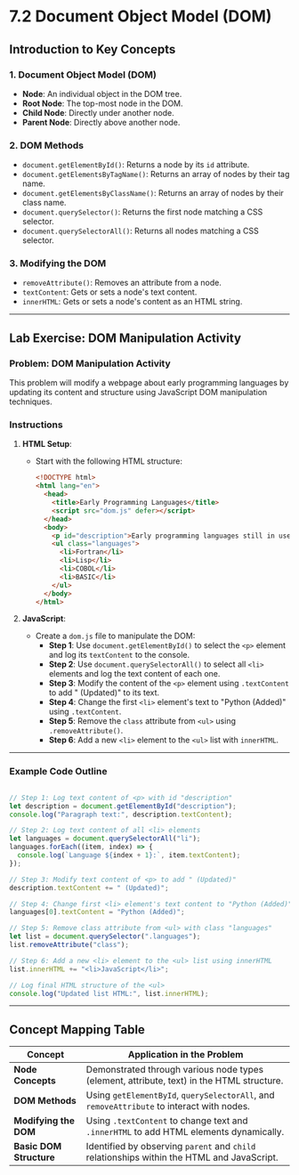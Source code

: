 # 7.2 Document Object Model (DOM)


## Introduction to Key Concepts

### 1. Document Object Model (DOM)
- **Node**: An individual object in the DOM tree.
- **Root Node**: The top-most node in the DOM.
- **Child Node**: Directly under another node.
- **Parent Node**: Directly above another node.

### 2. DOM Methods
- `document.getElementById()`: Returns a node by its `id` attribute.
- `document.getElementsByTagName()`: Returns an array of nodes by their tag name.
- `document.getElementsByClassName()`: Returns an array of nodes by their class name.
- `document.querySelector()`: Returns the first node matching a CSS selector.
- `document.querySelectorAll()`: Returns all nodes matching a CSS selector.

### 3. Modifying the DOM
- `removeAttribute()`: Removes an attribute from a node.
- `textContent`: Gets or sets a node's text content.
- `innerHTML`: Gets or sets a node's content as an HTML string.

---

## Lab Exercise: DOM Manipulation Activity

### Problem: DOM Manipulation Activity

This problem will modify a webpage about early programming languages by updating its content and structure using JavaScript DOM manipulation techniques.



### Instructions
1. **HTML Setup**:
   - Start with the following HTML structure:
     ```html
     <!DOCTYPE html>
     <html lang="en">
       <head>
         <title>Early Programming Languages</title>
         <script src="dom.js" defer></script>
       </head>
       <body>
         <p id="description">Early programming languages still in use:</p>
         <ul class="languages">
           <li>Fortran</li>
           <li>Lisp</li>
           <li>COBOL</li>
           <li>BASIC</li>
         </ul>
       </body>
     </html>
     ```

2. **JavaScript**:
   - Create a `dom.js` file to manipulate the DOM:
     - **Step 1**: Use `document.getElementById()` to select the `<p>` element and log its `textContent` to the console.
     - **Step 2**: Use `document.querySelectorAll()` to select all `<li>` elements and log the text content of each one.
     - **Step 3**: Modify the content of the `<p>` element using `.textContent` to add " (Updated)" to its text.
     - **Step 4**: Change the first `<li>` element's text to "Python (Added)" using `.textContent`.
     - **Step 5**: Remove the `class` attribute from `<ul>` using `.removeAttribute()`.
     - **Step 6**: Add a new `<li>` element to the `<ul>` list with `innerHTML`.

---
### Example Code Outline

```js

// Step 1: Log text content of <p> with id "description"
let description = document.getElementById("description");
console.log("Paragraph text:", description.textContent);

// Step 2: Log text content of all <li> elements
let languages = document.querySelectorAll("li");
languages.forEach((item, index) => {
  console.log(`Language ${index + 1}:`, item.textContent);
});

// Step 3: Modify text content of <p> to add " (Updated)"
description.textContent += " (Updated)";

// Step 4: Change first <li> element's text content to "Python (Added)"
languages[0].textContent = "Python (Added)";

// Step 5: Remove class attribute from <ul> with class "languages"
let list = document.querySelector(".languages");
list.removeAttribute("class");

// Step 6: Add a new <li> element to the <ul> list using innerHTML
list.innerHTML += "<li>JavaScript</li>";

// Log final HTML structure of the <ul>
console.log("Updated list HTML:", list.innerHTML);
```

---

## Concept Mapping Table

| **Concept**                | **Application in the Problem**                                                                 |
|----------------------------|------------------------------------------------------------------------------------------------|
| **Node Concepts**          | Demonstrated through various node types (element, attribute, text) in the HTML structure.      |
| **DOM Methods**            | Using `getElementById`, `querySelectorAll`, and `removeAttribute` to interact with nodes.      |
| **Modifying the DOM**      | Using `.textContent` to change text and `.innerHTML` to add HTML elements dynamically.         |
| **Basic DOM Structure**    | Identified by observing `parent` and `child` relationships within the HTML and JavaScript.     |
